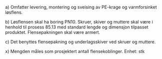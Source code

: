 a) Omfatter levering, montering og sveising av PE-krage og varmforsinket løsflens.

b) Løsflensen skal ha boring PN10. Skruer, skiver og muttere skal være i henhold til prosess 85.13 med standard lengde og dimensjon tilpasset produktet. Flensepakningen skal være armert.

c) Det benyttes flensepakning og underlagsskiver ved skruer og muttere.

x) Mengden måles som prosjektert antall flensekoblinger. Enhet: stk

